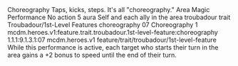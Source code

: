 <ability>
  <name>Choreography</name>
  <flavor>Taps, kicks, steps. It&apos;s all &quot;choreography.&quot;</flavor>
  <keywords>
    <keyword>Area</keyword>
    <keyword>Magic</keyword>
    <keyword>Performance</keyword>
  </keywords>
  <type>No action</type>
  <distance>5 aura</distance>
  <target>Self and each ally in the area</target>
  <metadata>
    <class>troubadour</class>
    <feature_type>trait</feature_type>
    <file_dpath>Troubadour/1st-Level Features</file_dpath>
    <item_id>choreography</item_id>
    <item_index>07</item_index>
    <item_name>Choreography</item_name>
    <level>1</level>
    <scc>mcdm.heroes.v1:feature.trait.troubadour.1st-level-feature:choreography</scc>
    <scdc>1.1.1:9.1.3.1:07</scdc>
    <source>mcdm.heroes.v1</source>
    <type>feature/trait/troubadour/1st-level-feature</type>
  </metadata>
  <effects>
    <effect type="mundane">While this performance is active, each target who starts their turn in the area gains a +2 bonus to speed until the end of their turn.</effect>
  </effects>
</ability>
